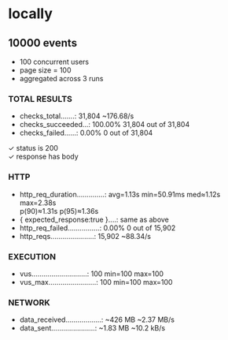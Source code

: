 # locally
## 10000 events 
- 100 concurrent users
- page size = 100
- aggregated across 3 runs


### TOTAL RESULTS
- checks_total.......: 31,804   ~176.68/s  
- checks_succeeded...: 100.00% 31,804 out of 31,804  
- checks_failed......: 0.00%   0 out of 31,804  

✓ status is 200  
✓ response has body  

### HTTP
- http_req_duration..............: avg=1.13s  min=50.91ms  med≈1.12s  max=2.38s  
                                   p(90)≈1.31s  p(95)≈1.36s  
- { expected_response:true }....: same as above  
- http_req_failed................: 0.00%  0 out of 15,902  
- http_reqs......................: 15,902   ~88.34/s  

### EXECUTION
- vus............................: 100   min=100   max=100  
- vus_max........................: 100   min=100   max=100  

### NETWORK
- data_received..................: ~426 MB  ~2.37 MB/s  
- data_sent......................: ~1.83 MB  ~10.2 kB/s  
